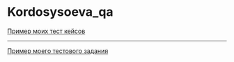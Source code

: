 # Kordosysoeva_qa
[Пример моих тест кейсов](https://docs.google.com/spreadsheets/d/1eTFwQ1ePEsDLuT4CHuES9wXWdiS6MGI8lLQfzgGhbKA/edit#gid=306401338)

---


[Пример моего тестового задания](https://docs.google.com/spreadsheets/d/19ivZBK_6weKaq6mQa0NqJiNM4mIahvnfJtOPwiR0_4k/edit#gid=192241606)
